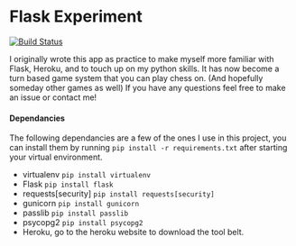 # Flask Experiment

[![Build Status](https://travis-ci.org/ethanphunter/FlaskExperiment.svg?branch=master)](https://travis-ci.org/ethanphunter/FlaskExperiment)

I originally wrote this app as practice to make myself more familiar with Flask, Heroku, and to touch up on my python skills. It has now become a turn based game system that you can play chess on. (And hopefully someday other games as well) If you have any questions feel free to make an issue or contact me!

#### Dependancies
The following dependancies are a few of the ones I use in this project, you can install them by running `pip install -r requirements.txt` after starting your virtual environment.
  - virtualenv `pip install virtualenv`
  - Flask `pip install flask`
  - requests[security] `pip install requests[security]`
  - gunicorn `pip install gunicorn`
  - passlib `pip install passlib`
  - psycopg2 `pip install psycopg2`
  - Heroku, go to the heroku website to download the tool belt.
